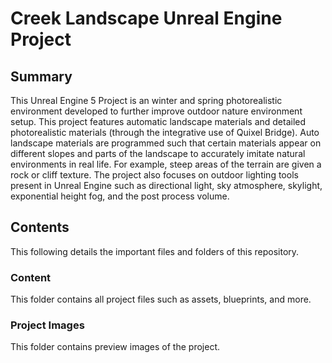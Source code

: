 # Creek Landscape Unreal Engine Project

## Summary 

This Unreal Engine 5 Project is an winter and spring photorealistic environment developed to further improve outdoor nature environment setup. This project features automatic landscape materials and detailed photorealistic materials (through the integrative use of Quixel Bridge). Auto landscape materials are programmed such that certain materials appear on different slopes and parts of the landscape to accurately imitate natural environments in real life. For example, steep areas of the terrain are given a rock or cliff texture. The project also focuses on outdoor lighting tools present in Unreal Engine such as directional light, sky atmosphere, skylight, exponential height fog, and the post process volume. 

## Contents

This following details the important files and folders of this repository. 

### Content

This folder contains all project files such as assets, blueprints, and more.

### Project Images

This folder contains preview images of the project. 

